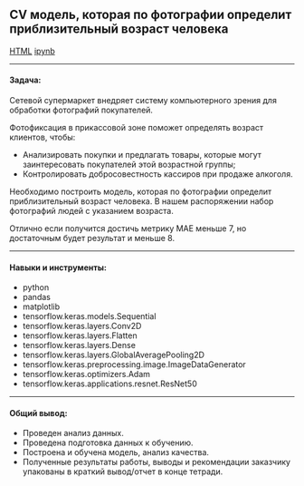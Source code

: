 ## 	CV модель, которая по фотографии определит приблизительный возраст человека <br/>

[HTML](./CV.html)
[ipynb](./CV.ipynb)

***
#### Задача:

Сетевой супермаркет внедряет систему компьютерного зрения для обработки фотографий покупателей.

Фотофиксация в прикассовой зоне поможет определять возраст клиентов, чтобы:

- Анализировать покупки и предлагать товары, которые могут заинтересовать покупателей этой возрастной группы;
- Контролировать добросовестность кассиров при продаже алкоголя.
  
Необходимо построить модель, которая по фотографии определит приблизительный возраст человека. В нашем распоряжении набор фотографий людей с указанием возраста.

Отлично если получится достичь метрику MAE меньше 7, но достаточным будет результат и меньше 8.

***
#### Навыки и инструменты:

* python
* pandas
* matplotlib
* tensorflow.keras.models.Sequential
* tensorflow.keras.layers.Conv2D
* tensorflow.keras.layers.Flatten
* tensorflow.keras.layers.Dense
* tensorflow.keras.layers.GlobalAveragePooling2D
* tensorflow.keras.preprocessing.image.ImageDataGenerator
* tensorflow.keras.optimizers.Adam
* tensorflow.keras.applications.resnet.ResNet50

***
#### Общий вывод:
* Проведен анализ данных.
* Проведена подготовка данных к обучению.
* Построена и обучена модель, анализ качества.
* Полученные результаты работы, выводы и рекомендации заказчику упакованы в краткий вывод/отчет в конце тетради.
